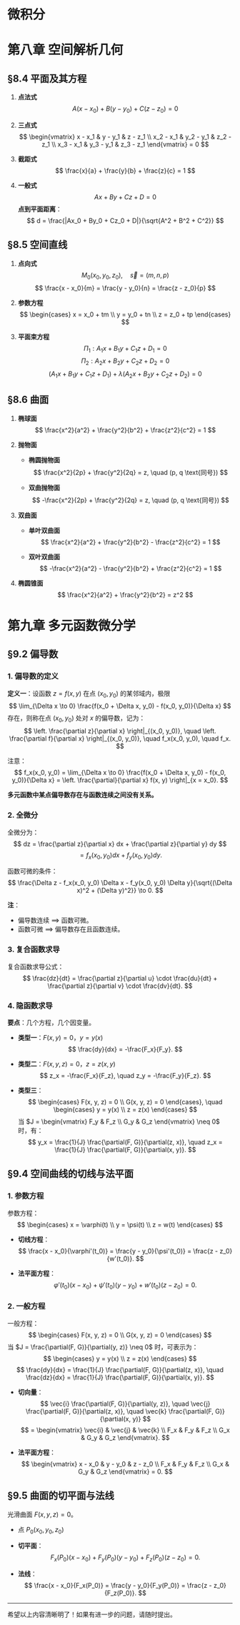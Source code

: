 # **微积分**
# 第八章 空间解析几何

## §8.4 平面及其方程

1. **点法式**
   $$
   A(x - x_0) + B(y - y_0) + C(z - z_0) = 0
   $$

2. **三点式**
   $$
   \begin{vmatrix}
   x - x_1 & y - y_1 & z - z_1 \\
   x_2 - x_1 & y_2 - y_1 & z_2 - z_1 \\
   x_3 - x_1 & y_3 - y_1 & z_3 - z_1
   \end{vmatrix} = 0
   $$

3. **截距式**
   $$
   \frac{x}{a} + \frac{y}{b} + \frac{z}{c} = 1
   $$

4. **一般式**
   $$
   Ax + By + Cz + D = 0
   $$
   **点到平面距离**：
   $$
   d = \frac{|Ax_0 + By_0 + Cz_0 + D|}{\sqrt{A^2 + B^2 + C^2}}
   $$



## §8.5 空间直线

1. **点向式**
   $$
   M_0(x_0, y_0, z_0), \quad \vec{s} = (m, n, p)
   $$
   $$
   \frac{x - x_0}{m} = \frac{y - y_0}{n} = \frac{z - z_0}{p}
   $$

2. **参数方程**
   $$
   \begin{cases}
   x = x_0 + tm \\
   y = y_0 + tn \\
   z = z_0 + tp
   \end{cases}
   $$

3. **平面束方程**
   $$
   \Pi_1: A_1x + B_1y + C_1z + D_1 = 0
   $$
   $$
   \Pi_2: A_2x + B_2y + C_2z + D_2 = 0
   $$
   $$
   (A_1x + B_1y + C_1z + D_1) + \lambda(A_2x + B_2y + C_2z + D_2) = 0
   $$



## §8.6 曲面

1. **椭球面**
   $$
   \frac{x^2}{a^2} + \frac{y^2}{b^2} + \frac{z^2}{c^2} = 1
   $$

2. **抛物面**

   - **椭圆抛物面**
     $$
     \frac{x^2}{2p} + \frac{y^2}{2q} = z, \quad (p, q \text{同号})
     $$

   - **双曲抛物面**
     $$
     -\frac{x^2}{2p} + \frac{y^2}{2q} = z, \quad (p, q \text{同号})
     $$

3. **双曲面**

   - **单叶双曲面**
     $$
     \frac{x^2}{a^2} + \frac{y^2}{b^2} - \frac{z^2}{c^2} = 1
     $$

   - **双叶双曲面**
     $$
     -\frac{x^2}{a^2} - \frac{y^2}{b^2} + \frac{z^2}{c^2} = 1
     $$

4. **椭圆锥面**
   $$
   \frac{x^2}{a^2} + \frac{y^2}{b^2} = z^2
   $$

# 第九章 多元函数微分学

## §9.2 偏导数

### 1. 偏导数的定义

**定义一**：设函数 $z = f(x, y)$ 在点 $(x_0, y_0)$ 的某邻域内，极限
$$
\lim_{\Delta x \to 0} \frac{f(x_0 + \Delta x, y_0) - f(x_0, y_0)}{\Delta x}
$$
存在，则称在点 $(x_0, y_0)$ 处对 $x$ 的偏导数，记为：
$$
\left. \frac{\partial z}{\partial x} \right|_{(x_0, y_0)}, \quad \left. \frac{\partial f}{\partial x} \right|_{(x_0, y_0)}, \quad f_x(x_0, y_0), \quad f_x.
$$

注意：
$$
f_x(x_0, y_0) = \lim_{\Delta x \to 0} \frac{f(x_0 + \Delta x, y_0) - f(x_0, y_0)}{\Delta x} = \left. \frac{\partial}{\partial x} f(x, y) \right|_{x = x_0}.
$$

**多元函数中某点偏导数存在与函数连续之间没有关系。**

### 2. 全微分

全微分为：
$$
dz = \frac{\partial z}{\partial x} dx + \frac{\partial z}{\partial y} dy
$$
$$
= f_x(x_0, y_0) dx + f_y(x_0, y_0) dy.
$$

函数可微的条件：
$$
\frac{\Delta z - f_x(x_0, y_0) \Delta x - f_y(x_0, y_0) \Delta y}{\sqrt{(\Delta x)^2 + (\Delta y)^2}} \to 0.
$$

**注**：
- 偏导数连续 $\implies$ 函数可微。
- 函数可微 $\implies$ 偏导数存在且函数连续。

### 3. 复合函数求导

复合函数求导公式：
$$
\frac{dz}{dt} = \frac{\partial z}{\partial u} \cdot \frac{du}{dt} + \frac{\partial z}{\partial v} \cdot \frac{dv}{dt}.
$$

### 4. 隐函数求导

**要点**：几个方程，几个因变量。

- **类型一**：$F(x, y) = 0$，$y = y(x)$
$$
\frac{dy}{dx} = -\frac{F_x}{F_y}.
$$

- **类型二**：$F(x, y, z) = 0$，$z = z(x, y)$
$$
z_x = -\frac{F_x}{F_z}, \quad z_y = -\frac{F_y}{F_z}.
$$

- **类型三**：
$$
\begin{cases}
F(x, y, z) = 0 \\
G(x, y, z) = 0
\end{cases}, \quad 
\begin{cases}
y = y(x) \\
z = z(x)
\end{cases}
$$
当 $J = \begin{vmatrix} F_y & F_z \\ G_y & G_z \end{vmatrix} \neq 0$ 时，有：
$$
y_x = \frac{1}{J} \frac{\partial(F, G)}{\partial(z, x)}, \quad z_x = \frac{1}{J} \frac{\partial(F, G)}{\partial(x, y)}.
$$

## §9.4 空间曲线的切线与法平面

### 1. 参数方程

参数方程：
$$
\begin{cases}
x = \varphi(t) \\
y = \psi(t) \\
z = w(t)
\end{cases}
$$

- **切线方程**：
$$
\frac{x - x_0}{\varphi'(t_0)} = \frac{y - y_0}{\psi'(t_0)} = \frac{z - z_0}{w'(t_0)}.
$$

- **法平面方程**：
$$
\varphi'(t_0)(x - x_0) + \psi'(t_0)(y - y_0) + w'(t_0)(z - z_0) = 0.
$$

### 2. 一般方程

一般方程：
$$
\begin{cases}
F(x, y, z) = 0 \\
G(x, y, z) = 0
\end{cases}
$$
当 $J = \frac{\partial(F, G)}{\partial(y, z)} \neq 0$ 时，可表示为：
$$
\begin{cases}
y = y(x) \\
z = z(x)
\end{cases}
$$
$$
\frac{dy}{dx} = \frac{1}{J} \frac{\partial(F, G)}{\partial(z, x)}, \quad \frac{dz}{dx} = \frac{1}{J} \frac{\partial(F, G)}{\partial(x, y)}.
$$

- **切向量**：
$$
\vec{i} \frac{\partial(F, G)}{\partial(y, z)}, \quad \vec{j} \frac{\partial(F, G)}{\partial(z, x)}, \quad \vec{k} \frac{\partial(F, G)}{\partial(x, y)}
$$
$$
= \begin{vmatrix}
\vec{i} & \vec{j} & \vec{k} \\
F_x & F_y & F_z \\
G_x & G_y & G_z
\end{vmatrix}.
$$

- **法平面方程**：
$$
\begin{vmatrix}
x - x_0 & y - y_0 & z - z_0 \\
F_x & F_y & F_z \\
G_x & G_y & G_z
\end{vmatrix} = 0.
$$

## §9.5 曲面的切平面与法线

光滑曲面 $F(x, y, z) = 0$。

- 点 $P_0(x_0, y_0, z_0)$

- **切平面**：
$$
F_x(P_0)(x - x_0) + F_y(P_0)(y - y_0) + F_z(P_0)(z - z_0) = 0.
$$

- **法线**：
$$
\frac{x - x_0}{F_x(P_0)} = \frac{y - y_0}{F_y(P_0)} = \frac{z - z_0}{F_z(P_0)}.
$$

---

希望以上内容清晰明了！如果有进一步的问题，请随时提出。